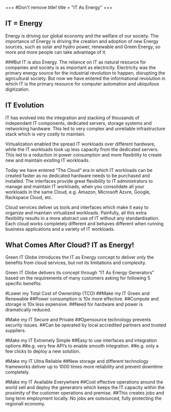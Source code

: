 +++
#Don't remove title!
title = "IT As Energy"
+++

## IT = Energy
Energy is driving our global economy and the welfare of our society. The importance of Energy is driving the creation and adoption of new Energy sources, such as solar and hydro power, renewable and Green Energy, so more and more people can take advantage of it.

###But IT is also Energy. 
The reliance on IT as natural resource for companies and society is as important as electricity. Electricity was the primary energy source for the industrial revolution to happen, disrupting the agricultural society. But now we have entered the informational revolution in which IT is the primary resource for computer automation and ubiquitous digitization.

## IT Evolution
IT has evolved into the integration and stacking of thousands of independant IT components,  dedicated servers, storage systems and networking hardware. This led to very complex and unreliable infrastructure stack which is very costly to maintain.

Virtualization enabled the spread IT workloads over different hardware, while the IT workloads took up less capacity from the dedicated servers. This led to a reduction in power consumption and more flexibility to create new and maintain existing IT workloads.

Today we have entered “The Cloud” era in which IT workloads can be created faster as no dedicated hardware needs to be purchased and installed. The interfaces provide great flexibility to IT administrators to manage and maintain IT workloads, when you consolidate all your workloads in the same Cloud, e.g. Amazon, Microsoft Azure, Google, Rackspace Cloud, etc.

Cloud services deliver us tools and interfaces which make it easy to organize and maintain virtualized workloads. Painfully, all this extra flexibility results in a more abstract use of IT without any standardisation. Each cloud works completely different and behaves different when running business applications and a variety of IT workloads.

## What Comes After Cloud? IT as Energy!
Green IT Globe introduces the IT as Energy concept to deliver only the benefits from cloud services, but not its limitations and complexity.

Green IT Globe delivers its concept through “IT As Energy Generators” based on the requirements of many customers asking for following 5 specific benefits:


#Lower my Total Cost of Ownership (TCO) 
##Make my IT Green and Renewable
##Power consumption is 10x more effective.
##Compute and storage is 10x less expensive.
##Need for hardware and power is dramatically reduced.

#Make my IT Secure and Private
##Opensource technology prevents security issues.
##Can be operated by local accredited partners and trusted suppliers.

#Make my IT Extremely Simple
##Easy to use interfaces and integration options
##e.g. very few API’s to enable smooth integration.
##e.g. only a few clicks to deploy a new solution.

#Make my IT Ultra Reliable
##New storage and different technology frameworks deliver up to 1000 times more reliability and prevent downtime completely. 

#Make my IT Available Everywhere
##Cost effective operations around the world sell and deploy the generators which keeps the IT capacity within the proximity of the customer operations and premise.
##This creates jobs and long term employment locally. No jobs are outsourced, fully protecting the regionall economy.
